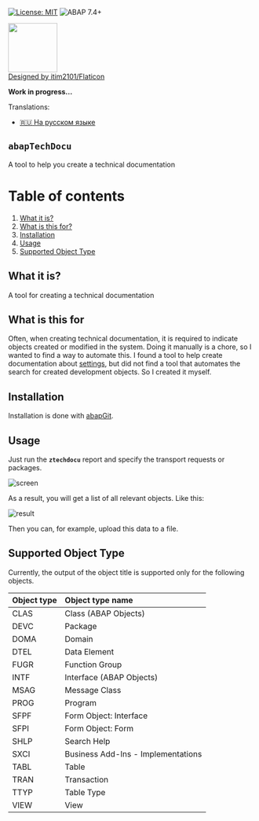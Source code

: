 [![License: MIT](https://img.shields.io/badge/License-MIT-yellow.svg)](https://github.com/victorizbitskiy/zru_number_validation/blob/main/LICENSE)
![ABAP 7.4+](https://img.shields.io/badge/ABAP-7.4%2B-brightgreen)

<img src="https://github.com/victorizbitskiy/abapTechDocu/blob/main/logo/logo.png" height="100px"/>\
<a href="https://www.flaticon.com/authors/itim2101">Designed by itim2101/Flaticon</a>

**Work in progress...**

Translations:
- [:ru: На русском языке](https://github.com/victorizbitskiy/abapTechDocu/blob/main/translations/ru/) 

## `abapTechDocu`
A tool to help you create a technical documentation

# Table of contents
1. [What it is?](#what-it-is)
2. [What is this for?](#what-is-this-for)
3. [Installation](#installation)
4. [Usage](#usage)
5. [Supported Object Type](supported-object-type)

## What it is?
A tool for creating a technical documentation

## What is this for
Often, when creating technical documentation, it is required to indicate objects created or modified in the system. Doing it manually is a chore, so I wanted to find a way to automate this. I found a tool to help create documentation about <a href="https://github.com/victorizbitskiy/CUSTTOOL"> settings</a>, but did not find a tool that automates the search for created development objects. So I created it myself.

## Installation
Installation is done with [abapGit](http://www.abapgit.org).

## Usage
Just run the **`ztechdocu`** report and specify the transport requests or packages.

![screen](https://github.com/victorizbitskiy/abapTechDocu/blob/main/docs/img/sel_scr.png)

As a result, you will get a list of all relevant objects. Like this:

![result](https://github.com/victorizbitskiy/abapTechDocu/blob/main/docs/img/example_1.png)

Then you can, for example, upload this data to a file.

## Supported Object Type
Currently, the output of the object title is supported only for the following objects.

| Object type | Object type name             |
| :-----| :----------------------------------|
|  CLAS | Class (ABAP Objects)               |
|  DEVC | Package                            |
|  DOMA | Domain                             |
|  DTEL | Data Element                       |
|  FUGR | Function Group                     |
|  INTF | Interface (ABAP Objects)           |
|  MSAG | Message Class                      |
|  PROG | Program                            |
|  SFPF | Form Object: Interface             |
|  SFPI | Form Object: Form                  |
|  SHLP | Search Help                        |
|  SXCI | Business Add-Ins - Implementations |
|  TABL | Table                              |
|  TRAN | Transaction                        |
|  TTYP | Table Type                         |
|  VIEW | View                               |

